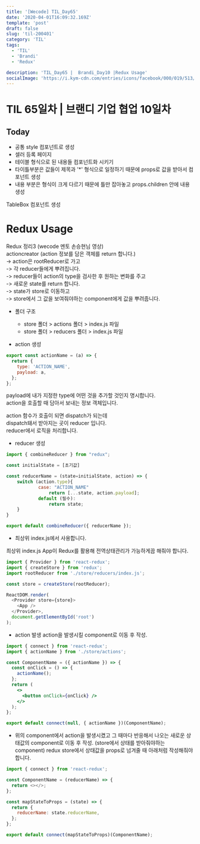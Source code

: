 ```yaml
---
title: '[Wecode] TIL_Day65'
date: '2020-04-01T16:09:32.169Z'
template: 'post'
draft: false
slug: 'til-200401'
category: 'TIL'
tags:
  - 'TIL'
  - 'Brandi'
  - 'Redux'

description: 'TIL_Day65 |  Brandi_Day10 |Redux Usage'
socialImage: 'https://i.kym-cdn.com/entries/icons/facebook/000/019/513/til.jpg'
---
```


# TIL 65일차 | 브랜디 기업 협업 10일차

## Today

- 공통 style 컴포넌트로 생성
- 셀러 등록 페이지
- 테이블 형식으로 된 내용들 컴포넌트화 시키기
- 타이틀부분은 값들이 제목과 '\*' 형식으로 일정하기 때문에 props로 값을 받아서 컴포넌트 생성
- 내용 부분은 형식이 크게 다르기 때문에 틀만 잡아놓고 props.children 안에 내용 생성

TableBox 컴포넌트 생성

# Redux Usage

Redux 정리3 (wecode 멘토 손승현님 영상)  
actioncreator (action 정보를 담은 객체를 return 합니다.)  
-> action은 rootReducer로 가고  
-> 각 reducer들에게 뿌려집니다.  
-> reducer들이 action의 type을 검사한 후 원하는 변화를 주고  
-> 새로운 state를 return 합니다.  
-> state가 store로 이동하고  
-> store에서 그 값을 보여줘야하는 component에게 값을 뿌려줍니다.

- 폴더 구조

  - store 폴더 > actions 폴더 > index.js 파일
  - store 폴더 > reducers 폴더 > index.js 파일

- action 생성

```js
export const actionName = (a) => {
  return {
    type: 'ACTION_NAME',
    payload: a,
  };
};
```

payload에 내가 지정한 type에 어떤 것을 추가할 것인지 명시합니다.  
action을 호출할 때 담아서 보내는 정보 객체입니다.

action 함수가 호출이 되면 dispatch가 되는데  
dispatch돼서 받아지는 곳이 reducer 입니다.  
reducer에서 로직을 처리합니다.

- reducer 생성

```js
import { combineReducer } from "redux";

const initialState = [초기값]

const reducerName = (state=initialState, action) => {
	switch (action.type){
    		case: "ACTION_NAME"
        		return [...state, action.payload];
        	default (필수):
        		return state;
    }
}
```

```js
export default combineReducer({ reducerName });
```

- 최상위 index.js에서 사용합니다.

최상위 index.js
App이 Redux를 활용해 전역상태관리가 가능하게끔 해줘야 합니다.

```js
import { Provider } from 'react-redux';
import { createStore } from 'redux';
import rootReducer from './store/reducers/index.js';

const store = createStore(rootReducer);

ReactDOM.render(
  <Provider store={store}>
    <App />
  </Provider>,
  document.getElementById('root')
);
```

- action 발생
  action을 발생시킬 component로 이동 후 작성.

```jsx
import { connect } from 'react-redux';
import { actionName } from './store/actions';

const ComponentName = ({ actionName }) => {
  const onClick = () => {
    actionName();
  };
  return (
    <>
      <button onClick={onClick} />
    </>
  );
};

export default connect(null, { actionName })(ComponentName);
```

- 위의 component에서 action을 발생시켰고
  그 때마다 반응해서 나오는 새로운 상태값의 component로 이동 후 작성.
  (store에서 상태를 받아줘야하는 component)
  redux store에서 상태값을 props로 넘겨줄 때 아래처럼 작성해줘야 합니다.

```js
import { connect } from 'react-redux';

const ComponentName = (reducerName) => {
  return <></>;
};

const mapStateToProps = (state) => {
  return {
    reducerName: state.reducerName,
  };
};

export default connect(mapStateToProps)(ComponentName);
```
